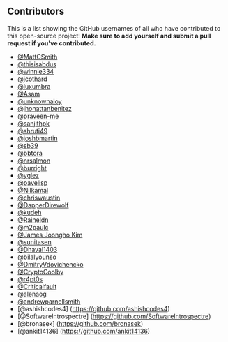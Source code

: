 ## Contributors

This is a list showing the GitHub usernames of all who have contributed to this open-source project! **Make sure to add yourself and submit a pull request if you've contributed.**

* [@MattCSmith](https://github.com/mattcsmith)
* [@thisisabdus](https://github.com/thisisabdus)
* [@winnie334](https://github.com/winnie334)
* [@jcothard](https://github.com/jcothard)
* [@luxumbra](https://github.com/luxumbra)
* [@Asam](https://github.com/shan5742)
* [@unknownaloy](https://github.com/unknownaloy)
* [@jhonattanbenitez](https://github.com/jhonattanbenitez)
* [@praveen-me](https://github.com/praveen-me)
* [@sanjithpk](https://github.com/sanjithpk)
* [@shruti49](https://github.com/shruti49)
* [@joshbmartin](https://github.com/joshbmartin)
* [@sb39](https://github.com/sb39)
* [@bbtora](https://github.com/bbtora)
* [@nrsalmon](https://github.com/nrsalmon)
* [@burright](https://github.com/burright)
* [@yglez](https://github.com/yglez)
* [@pavelisp](https://github.com/pavelisp)
* [@Nilkamal](https://github.com/nilkamal)
* [@chriswaustin](https://github.com/chriswaustin)
* [@DapperDirewolf](https://github.com/DapperDirewolf)
* [@kudeh](https://github.com/kudeh)
* [@Raineldn](https://github.com/Raineldn)
* [@m2paulc](http://github.com/m2paulc)
* [@James Joongho Kim](https://github.com/april9288)
* [@sunitasen](https://github.com/sunitasen)
* [@Dhaval1403](https://github.com/Dhaval1403)
* [@bilalyounso](https://github.com/bilalyounso)
* [@DmitryVdovichencko](https://github.com/DmitryVdovichencko)
* [@CryptoCoolby](https://github.com/CryptoCoolby)
* [@r4pt0s](https://github.com/r4pt0s)
* [@Criticalfault](https://github.com/criticalfault)
* [@alenaog](https://github.com/alenanog)
* [@andrewparnellsmith](https://github.com/AndrewParnellsmith)
* [@ashishcodes4] (https://github.com/ashishcodes4)
* [@SoftwareIntrospectre] (https://github.com/SoftwareIntrospectre)
* [@bronasek] (https://github.com/bronasek)
* [@ankit14136] (https://github.com/ankit14136)

